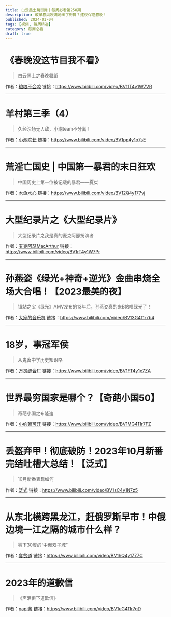 ```yaml
---
title: 白云黑土跳街舞丨每周必看第250期
description: 改革春风吹满地出了街舞？建议保送春晚！
published: 2024-01-04
tags: [视频, 每周精选]
category: 每周必看
draft: true
---
```


# 《春晚没这节目我不看》
> 白云黑土之春晚舞蹈

作者：[粮粮不会凉](https://space.bilibili.com/45196910)
链接：https://www.bilibili.com/video/BV11T4y1W7VR

---

# 羊村第三季（4）
> 久经沙场无人敌，小潮team不分离！

作者：[小潮院长](https://space.bilibili.com/5970160)
链接：https://www.bilibili.com/video/BV1pp4y1o7sE

---

# 荒淫亡国史 | 中国第一暴君的末日狂欢
> 中国历史上第一位被记载的暴君——夏桀

作者：[木鱼水心](https://space.bilibili.com/927587)
链接：https://www.bilibili.com/video/BV12Q4y177vj

---

# 大型纪录片之《大型纪录片》
> 大型纪录片之我是真的麦克阿瑟扮演者

作者：[麦克阿瑟MacArthur](https://space.bilibili.com/3546588595096095)
链接：https://www.bilibili.com/video/BV1rT4y1W7Pr

---

# 孙燕姿《绿光+神奇+逆光》金曲串烧全场大合唱！【2023最美的夜】
> 镇站之宝《绿光》AMV发布的13年后，孙燕姿真的来B站唱绿光了！

作者：[大家的音乐机](https://space.bilibili.com/32708543)
链接：https://www.bilibili.com/video/BV13G411r7b4

---

# 18岁，事冠军侯
> 从鬼畜中学历史知识咯

作者：[万灵缝合厂](https://space.bilibili.com/1123353719)
链接：https://www.bilibili.com/video/BV1FT4y1x7ZA

---

# 世界最穷国家是哪个？【奇葩小国50】
> 奇葩小国之布隆迪

作者：[小约翰可汗](https://space.bilibili.com/23947287)
链接：https://www.bilibili.com/video/BV1MG411r7FZ

---

# 丢盔弃甲！彻底破防！2023年10月新番完结吐槽大总结！【泛式】
> 10月新番表现如何

作者：[泛式](https://space.bilibili.com/63231)
链接：https://www.bilibili.com/video/BV1sC4y1N7z5

---

# 从东北横跨黑龙江，赶俄罗斯早市！中俄边境一江之隔的城市什么样？
> 零下30度的“中俄双子城”

作者：[食贫道](https://space.bilibili.com/39627524)
链接：https://www.bilibili.com/video/BV1hQ4y1777C

---

# 2023年的道歉信
> 《声泪俱下道歉信》

作者：[papi酱](https://space.bilibili.com/1532165)
链接：https://www.bilibili.com/video/BV1uG411r7qD

